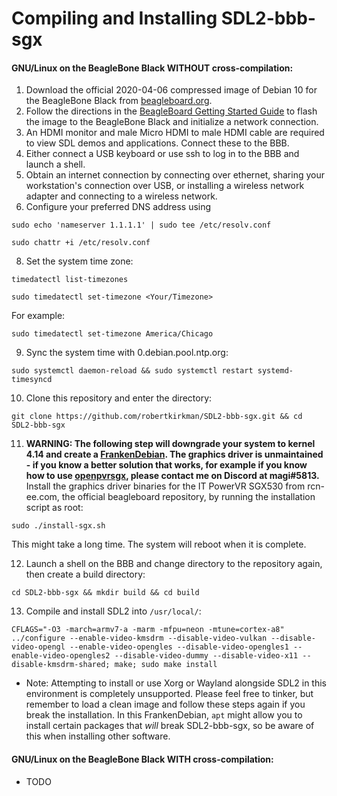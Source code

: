 # Compiling and Installing SDL2-bbb-sgx
#### GNU/Linux on the BeagleBone Black WITHOUT cross-compilation:
1. Download the official 2020-04-06 compressed image of Debian 10 for the BeagleBone Black from [beagleboard.org](https://debian.beagleboard.org/images/bone-debian-10.3-iot-armhf-2020-04-06-4gb.img.xz).
2. Follow the directions in the [BeagleBoard Getting Started Guide](https://beagleboard.org/getting-started) to flash the image to the BeagleBone Black and initialize a network connection. 
3. An HDMI monitor and male Micro HDMI to male HDMI cable are required to view SDL demos and applications. Connect these to the BBB.
4. Either connect a USB keyboard or use ssh to log in to the BBB and launch a shell.
5. Obtain an internet connection by connecting over ethernet, sharing your workstation's connection over USB, or installing a wireless network adapter and connecting to a wireless network.
6. Configure your preferred DNS address using 

`sudo echo 'nameserver 1.1.1.1' | sudo tee /etc/resolv.conf`

`sudo chattr +i /etc/resolv.conf`

8. Set the system time zone:

`timedatectl list-timezones`

`sudo timedatectl set-timezone <Your/Timezone>`

For example:

`sudo timedatectl set-timezone America/Chicago`

9. Sync the system time with 0.debian.pool.ntp.org:

`sudo systemctl daemon-reload && sudo systemctl restart systemd-timesyncd`

10. Clone this repository and enter the directory:

`git clone https://github.com/robertkirkman/SDL2-bbb-sgx.git && cd SDL2-bbb-sgx`

11. **WARNING: The following step will downgrade your system to kernel 4.14 and create a [FrankenDebian](https://wiki.debian.org/DontBreakDebian). The graphics driver is unmaintained - if you know a better solution that works, for example if you know how to use [openpvrsgx](https://github.com/openpvrsgx-devgroup/linux_openpvrsgx), please contact me on Discord at magi#5813.**
Install the graphics driver binaries for the IT PowerVR SGX530 from rcn-ee.com, the official beagleboard repository, by running the installation script as root:

`sudo ./install-sgx.sh`

This might take a long time. The system will reboot when it is complete.


12. Launch a shell on the BBB and change directory to the repository again, then create a build directory:

`cd SDL2-bbb-sgx && mkdir build && cd build`

13. Compile and install SDL2 into `/usr/local/`:

`CFLAGS="-O3 -march=armv7-a -marm -mfpu=neon -mtune=cortex-a8" ../configure --enable-video-kmsdrm --disable-video-vulkan --disable-video-opengl --enable-video-opengles --disable-video-opengles1 --enable-video-opengles2 --disable-video-dummy --disable-video-x11 --disable-kmsdrm-shared; make; sudo make install`

- Note: Attempting to install or use Xorg or Wayland alongside SDL2 in this environment is completely unsupported. Please feel free to tinker, but remember to load a clean image and follow these steps again if you break the installation. In this FrankenDebian, `apt` might allow you to install certain packages that *will* break SDL2-bbb-sgx, so be aware of this when installing other software.

#### GNU/Linux on the BeagleBone Black WITH cross-compilation:
* TODO
